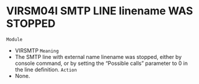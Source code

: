 # VIRSM04I SMTP LINE linename WAS STOPPED
`Module`
- VIRSMTP
`Meaning`
- The SMTP line with external name linename was stopped, either by console command, or by setting the “Possible calls” parameter to 0 in the line definition.
`Action`
- None.
